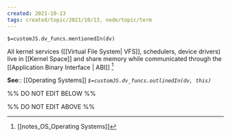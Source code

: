 ```yaml
---
created: 2021-10-13
tags: created/topic/2021/10/13, node/topic/term
---
```

`$=customJS.dv_funcs.mentionedIn(dv)`


All kernel services ([[Virtual File System| VFS]], schedulers, device drivers) live in [[Kernel Space]] and share memory while communicated through the [[Application Binary Interface | ABI]] [^1]

**See**:: [[Operating Systems]]
*`$=customJS.dv_funcs.outlinedIn(dv, this)`*

%% DO NOT EDIT BELOW %%

%% DO NOT EDIT ABOVE %%
[^1]: [[notes_OS_Operating Systems]]

